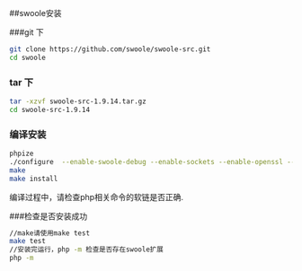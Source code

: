 ##swoole安装

###git 下
```bash
git clone https://github.com/swoole/swoole-src.git
cd swoole
```
### tar 下
```bash
tar -xzvf swoole-src-1.9.14.tar.gz
cd swoole-src-1.9.14
```
### 编译安装
```bash
phpize
./configure  --enable-swoole-debug --enable-sockets --enable-openssl --with-openssl-dir --enable-http2 --enable-async-redis --enable-timewheel --enable-ringbuffer --with-php-config=/usr/local/php-5.4.17/bin/php-config
make
make install
```
编译过程中，请检查php相关命令的软链是否正确.

###检查是否安装成功
```bash
//make请使用make test
make test
//安装完运行，php -m 检查是否存在swoole扩展
php -m 
```